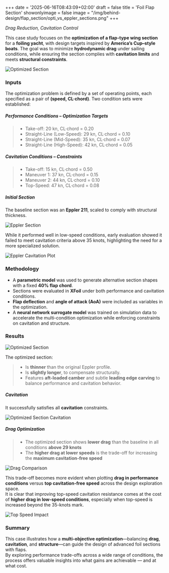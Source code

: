 +++
date = '2025-06-16T08:43:09+02:00'
draft = false
title = 'Foil Flap Section'
showonlyimage = false
image = "/img/behind-design/flap_section/opti_vs_eppler_sections.png"
+++

*Drag Reduction, Cavitation Control*

<!--more-->

This case study focuses on the **optimization of a flap-type wing section** for a **foiling yacht**, with design targets inspired by **America’s Cup–style boats**. The goal was to minimize **hydrodynamic drag** under sailing conditions, while ensuring the section complies with **cavitation limits** and meets **structural constraints**.

![Optimized Section](/img/behind-design/flap_section/opti_vs_eppler_sections.png)

### Inputs

The optimization problem is defined by a set of operating points, each specified as a pair of **(speed, CL·chord)**. 
Two condition sets were established:

##### Performance Conditions – Optimization Targets  

> * Take-off: 20 kn, CL·chord = 0.20
> * Straight-Line (Low-Speed): 29 kn, CL·chord = 0.10
> * Straight-Line (Mid-Speed): 35 kn, CL·chord = 0.07
> * Straight-Line (High-Speed): 42 kn, CL·chord = 0.05

##### Cavitation Conditions – Constraints  
> * Take-off: 15 kn, CL·chord = 0.50
> * Maneuver 1: 37 kn, CL·chord = 0.15
> * Maneuver 2: 44 kn, CL·chord = 0.10
> * Top-Speed: 47 kn, CL·chord = 0.08


##### Initial Section
The baseline section was an **Eppler 211**, scaled to comply with structural thickness.

![Eppler Section](/img/behind-design/flap_section/eppler_section.png)

While it performed well in low-speed conditions, early evaluation showed it failed to meet cavitation criteria above 35 knots, highlighting the need for a more specialized solution.

![Eppler Cavitation Plot](/img/behind-design/flap_section/eppler_cavitation.png)

### Methodology

- A **parametric model** was used to generate alternative section shapes with a fixed **40% flap chord**.
- Sections were evaluated in **XFoil** under both performance and cavitation conditions.
- **Flap deflection** and **angle of attack (AoA)** were included as variables in the optimization.
- A **neural network surrogate model** was trained on simulation data to accelerate the multi-condition optimization while enforcing constraints on cavitation and structure.

### Results

![Optimized Section](/img/behind-design/flap_section/opti_vs_eppler_sections.png)

The optimized section:

> * Is **thinner** than the original Eppler profile.
> * Is **slightly longer**, to compensate structurally.
> * Features **aft-loaded camber** and subtle **leading edge carving** to balance performance and cavitation behavior.

##### Cavitation

It successfully satisfies all **cavitation** constraints.

![Optimized Section Cavitation](/img/behind-design/flap_section/opti_cavitation.png)


##### Drag Optimization

> * The optimized section shows **lower drag** than the baseline in all conditions **above 29 knots**
> * The **higher drag at lower speeds** is the trade-off for increasing the **maximum cavitation-free speed**

![Drag Comparison](/img/behind-design/flap_section/drag_comparison.png)

This trade-off becomes more evident when plotting **drag in performance conditions** versus **top cavitation-free speed** across the design exploration space.  
It is clear that improving top-speed cavitation resistance comes at the cost of **higher drag in low-speed conditions**, especially when top-speed is increased beyond the 35-knots mark.

![Top Speed Impact](/img/behind-design/flap_section/drag_vs_top_speed.png)

### Summary

This case illustrates how a **multi-objective optimization**—balancing **drag**, **cavitation**, and **structure**—can guide the design of advanced foil sections with flaps.  
By exploring performance trade-offs across a wide range of conditions, the process offers valuable insights into what gains are achievable — and at what cost.
